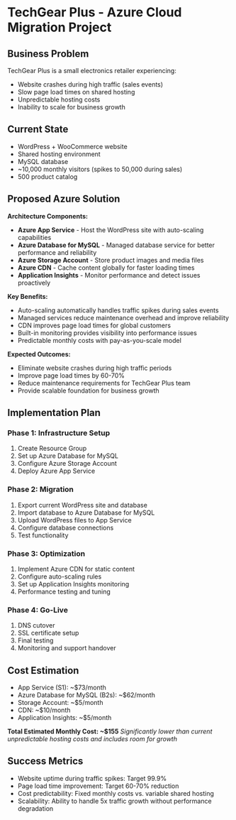 # TechGear Plus - Azure Cloud Migration Project

## Business Problem
TechGear Plus is a small electronics retailer experiencing:
- Website crashes during high traffic (sales events)
- Slow page load times on shared hosting
- Unpredictable hosting costs
- Inability to scale for business growth

## Current State
- WordPress + WooCommerce website
- Shared hosting environment
- MySQL database
- ~10,000 monthly visitors (spikes to 50,000 during sales)
- 500 product catalog

## Proposed Azure Solution

**Architecture Components:**
- **Azure App Service** - Host the WordPress site with auto-scaling capabilities
- **Azure Database for MySQL** - Managed database service for better performance and reliability
- **Azure Storage Account** - Store product images and media files
- **Azure CDN** - Cache content globally for faster loading times
- **Application Insights** - Monitor performance and detect issues proactively

**Key Benefits:**
- Auto-scaling automatically handles traffic spikes during sales events
- Managed services reduce maintenance overhead and improve reliability
- CDN improves page load times for global customers
- Built-in monitoring provides visibility into performance issues
- Predictable monthly costs with pay-as-you-scale model

**Expected Outcomes:**
- Eliminate website crashes during high traffic periods
- Improve page load times by 60-70%
- Reduce maintenance requirements for TechGear Plus team
- Provide scalable foundation for business growth

## Implementation Plan

### Phase 1: Infrastructure Setup
1. Create Resource Group
2. Set up Azure Database for MySQL
3. Configure Azure Storage Account
4. Deploy Azure App Service

### Phase 2: Migration
1. Export current WordPress site and database
2. Import database to Azure Database for MySQL
3. Upload WordPress files to App Service
4. Configure database connections
5. Test functionality

### Phase 3: Optimization
1. Implement Azure CDN for static content
2. Configure auto-scaling rules
3. Set up Application Insights monitoring
4. Performance testing and tuning

### Phase 4: Go-Live
1. DNS cutover
2. SSL certificate setup
3. Final testing
4. Monitoring and support handover

## Cost Estimation
- App Service (S1): ~$73/month
- Azure Database for MySQL (B2s): ~$62/month
- Storage Account: ~$5/month
- CDN: ~$10/month
- Application Insights: ~$5/month

**Total Estimated Monthly Cost: ~$155**
*Significantly lower than current unpredictable hosting costs and includes room for growth*

## Success Metrics
- Website uptime during traffic spikes: Target 99.9%
- Page load time improvement: Target 60-70% reduction
- Cost predictability: Fixed monthly costs vs. variable shared hosting
- Scalability: Ability to handle 5x traffic growth without performance degradation
